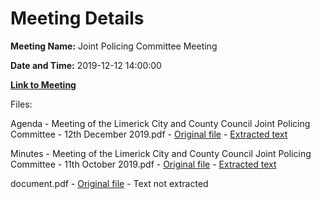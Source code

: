 # Meeting Details

**Meeting Name:** Joint Policing Committee Meeting

**Date and Time:** 2019-12-12 14:00:00

**[Link to Meeting](https://www.limerick.ie/council/whats-on/joint-policing-committee-meeting-8)**

Files: 

Agenda - Meeting of the Limerick City and County Council Joint Policing Committee - 12th December 2019.pdf - [Original file](https://www.limerick.ie/sites/default/files/media/documents/2019-12/Amended%20Agenda%20JPC%20Meeting%2012th%20Dec%2019%20v3.pdf) - [Extracted text](./Agenda%20-%C2%A0Meeting%20of%20the%20Limerick%20City%20and%20County%20Council%20Joint%20Policing%20Committee%20-%2012th%20December%202019.md)

Minutes - Meeting of the Limerick City and County Council Joint Policing Committee - 11th October 2019.pdf - [Original file](https://www.limerick.ie/sites/default/files/media/documents/2019-12/Minutes-of-JPC-Meeting-11th-October-2019.pdf) - [Extracted text](./Minutes%20-%C2%A0Meeting%20of%20the%20Limerick%20City%20and%20County%20Council%20Joint%20Policing%20Committee%20-%2011th%20October%202019.md)

document.pdf - [Original file](https://www.limerick.ie/sites/default/files/media/documents/2019-12/Draft%20CCTV%20Policy.pdf) - Text not extracted

